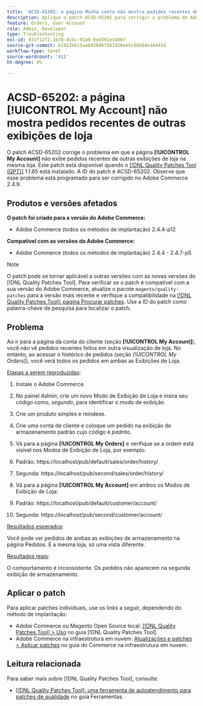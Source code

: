 ```yaml
---
title: 'ACSD-65202: a página Minha conta não mostra pedidos recentes de outras exibições de loja'
description: Aplique o patch ACSD-65202 para corrigir o problema do Adobe Commerce, em que a página Minha conta não exibe pedidos recentes de outras exibições de loja na mesma loja.
feature: Orders, User Account
role: Admin, Developer
type: Troubleshooting
exl-id: 031f12f2-1b70-4cbc-92a0-8eb561e34067
source-git-commit: b1912bbc5aabd36067563326ee5c6bb84e14441d
workflow-type: tm+mt
source-wordcount: '411'
ht-degree: 0%

---
```


# ACSD-65202: a página [!UICONTROL My Account] não mostra pedidos recentes de outras exibições de loja

O patch ACSD-65202 corrige o problema em que a página **[!UICONTROL My Account]** não exibe pedidos recentes de outras exibições de loja na mesma loja. Este patch está disponível quando o [[!DNL Quality Patches Tool (QPT)]](/help/tools/quality-patches-tool/quality-patches-tool-to-self-serve-quality-patches.md) 1.1.65 está instalado. A ID do patch é ACSD-65202. Observe que esse problema está programado para ser corrigido no Adobe Commerce 2.4.9.

## Produtos e versões afetados

**O patch foi criado para a versão do Adobe Commerce:**

* Adobe Commerce (todos os métodos de implantação) 2.4.4-p12

**Compatível com as versões do Adobe Commerce:**

* Adobe Commerce (todos os métodos de implantação) 2.4.4 - 2.4.7-p5

>[!NOTE]
>
>O patch pode se tornar aplicável a outras versões com as novas versões do [!DNL Quality Patches Tool]. Para verificar se o patch é compatível com a sua versão do Adobe Commerce, atualize o pacote `magento/quality-patches` para a versão mais recente e verifique a compatibilidade na [[!DNL Quality Patches Tool]: página Procurar patches](https://experienceleague.adobe.com/tools/commerce-quality-patches/index.html?lang=pt-BR). Use a ID do patch como palavra-chave de pesquisa para localizar o patch.

## Problema

Ao ir para a página da conta do cliente (seção **[!UICONTROL My Account]**), você não vê pedidos recentes feitos em outra visualização de loja. No entanto, ao acessar o histórico de pedidos (seção *[!UICONTROL My Orders]*), você verá todos os pedidos em ambas as Exibições de Loja.

<u>Etapas a serem reproduzidas</u>:

1. Instale o Adobe Commerce.
1. No painel *Admin*, crie um novo Modo de Exibição de Loja e insira seu código como, *segundo*, para identificar o modo de exibição.
1. Crie um produto simples e reindexe.
1. Crie uma conta de cliente e coloque um pedido na exibição de armazenamento padrão cujo código é *padrão*.
1. Vá para a página **[!UICONTROL My Orders]** e verifique se a ordem está visível nos Modos de Exibição de Loja, por exemplo:
1. Padrão: https://localhost/pub/default/sales/order/history/
1. Segunda: https://localhost/pub/second/sales/order/history/

1. Vá para a página **[!UICONTROL My Account]** em ambos os Modos de Exibição de Loja:
1. Padrão: https://localhost/pub/default/customer/account/
1. Segunda: https://localhost/pub/second/customer/account/

<u>Resultados esperados</u>:

Você pode ver pedidos de ambas as exibições de armazenamento na página Pedidos. É a mesma loja, só uma vista diferente.

<u>Resultados reais</u>:

O comportamento é inconsistente. Os pedidos não aparecem na segunda exibição de armazenamento.

## Aplicar o patch

Para aplicar patches individuais, use os links a seguir, dependendo do método de implantação:

* Adobe Commerce ou Magento Open Source local: [[!DNL Quality Patches Tool] > Uso](/help/tools/quality-patches-tool/usage.md) no guia [!DNL Quality Patches Tool].
* Adobe Commerce na infraestrutura em nuvem: [Atualizações e patches > Aplicar patches](https://experienceleague.adobe.com/docs/commerce-cloud-service/user-guide/develop/upgrade/apply-patches.html?lang=pt-BR) no guia do Commerce na infraestrutura em nuvem.

## Leitura relacionada

Para saber mais sobre [!DNL Quality Patches Tool], consulte:

* [[!DNL Quality Patches Tool]: uma ferramenta de autoatendimento para patches de qualidade](/help/tools/quality-patches-tool/quality-patches-tool-to-self-serve-quality-patches.md) no guia Ferramentas.
